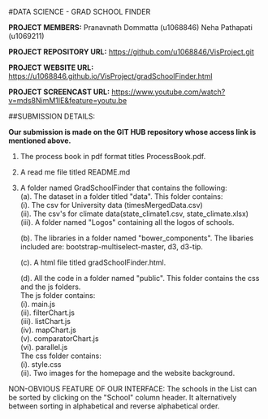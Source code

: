 #DATA SCIENCE - GRAD SCHOOL FINDER


**PROJECT MEMBERS:** Pranavnath Dommatta (u1068846)
				 Neha Pathapati (u1069211)

**PROJECT REPOSITORY URL:** https://github.com/u1068846/VisProject.git

**PROJECT WEBSITE URL:** https://u1068846.github.io/VisProject/gradSchoolFinder.html

**PROJECT SCREENCAST URL:** https://www.youtube.com/watch?v=mds8NimM1IE&feature=youtu.be 

##SUBMISSION DETAILS:

**Our submission is made on the GIT HUB repository whose access link is mentioned above.**  

1. The process book in pdf format titles ProcessBook.pdf.

2. A read me file titled README.md

3. A folder named GradSchoolFinder that contains the following:  
   (a). The dataset in a folder titled "data". This folder contains:  
        (i). The csv for University data (timesMergedData.csv)  
        (ii). The csv's for climate data(state_climate1.csv, state_climate.xlsx)   
        (iii). A folder named "Logos" containing all the logos of schools.  

   (b). The libraries in a folder named "bower_components". The libaries included are: bootstrap-multiselect-master, d3, d3-tip.

   (c). A html file titled gradSchoolFinder.html.

   (d). All the code in a folder named "public". This folder contains the css and the js folders.  
        The js folder contains:  
        (i). main.js  
        (ii). filterChart.js  
        (iii). listChart.js  
        (iv). mapChart.js  
        (v). comparatorChart.js  
        (vi). parallel.js  
        The css folder contains:  
        (i). style.css  
        (ii). Two images for the homepage and the website background.  

NON-OBVIOUS FEATURE OF OUR INTERFACE:
The schools in the List can be sorted by clicking on the "School" column header. It alternatively between sorting in alphabetical and reverse alphabetical order.
   

